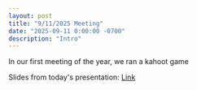 ```yaml
---
layout: post
title: "9/11/2025 Meeting"
date: "2025-09-11 0:00:00 -0700"
description: "Intro"
---
```


In our first meeting of the year, we ran a kahoot game

Slides from today's presentation: [Link](https://docs.google.com/presentation/d/1aDPJoOYyhwW5ZIQgA545Vw1THitUabXuwSMfL45Cqts/edit?slide=id.g2ff4d1ee873_0_86#slide=id.g2ff4d1ee873_0_86)
